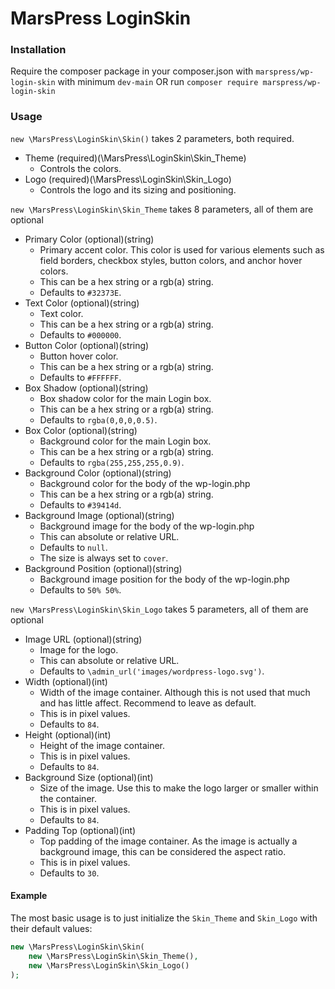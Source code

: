 # MarsPress LoginSkin
### Installation
Require the composer package in your composer.json with `marspress/wp-login-skin` with minimum `dev-main` OR run `composer require marspress/wp-login-skin`

### Usage
`new \MarsPress\LoginSkin\Skin()` takes 2 parameters, both required.
* Theme (required)(\MarsPress\LoginSkin\Skin_Theme)
  * Controls the colors.
* Logo (required)(\MarsPress\LoginSkin\Skin_Logo)
  * Controls the logo and its sizing and positioning.

`new \MarsPress\LoginSkin\Skin_Theme` takes 8 parameters, all of them are optional
* Primary Color (optional)(string)
  * Primary accent color. This color is used for various elements such as field borders, checkbox styles, button colors, and anchor hover colors.
  * This can be a hex string or a rgb(a) string.
  * Defaults to `#32373E`.
* Text Color (optional)(string)
  * Text color.
  * This can be a hex string or a rgb(a) string.
  * Defaults to `#000000`.
* Button Color (optional)(string)
  * Button hover color.
  * This can be a hex string or a rgb(a) string.
  * Defaults to `#FFFFFF`.
* Box Shadow (optional)(string)
  * Box shadow color for the main Login box.
  * This can be a hex string or a rgb(a) string.
  * Defaults to `rgba(0,0,0,0.5)`.
* Box Color (optional)(string)
  * Background color for the main Login box.
  * This can be a hex string or a rgb(a) string.
  * Defaults to `rgba(255,255,255,0.9)`.
* Background Color (optional)(string)
  * Background color for the body of the wp-login.php
  * This can be a hex string or a rgb(a) string.
  * Defaults to `#39414d`.
* Background Image (optional)(string)
  * Background image for the body of the wp-login.php
  * This can absolute or relative URL.
  * Defaults to `null`.
  * The size is always set to `cover`.
* Background Position (optional)(string)
  * Background image position for the body of the wp-login.php
  * Defaults to `50% 50%`.

`new \MarsPress\LoginSkin\Skin_Logo` takes 5 parameters, all of them are optional
* Image URL (optional)(string)
  * Image for the logo.
  * This can absolute or relative URL.
  * Defaults to `\admin_url('images/wordpress-logo.svg')`.
* Width (optional)(int)
  * Width of the image container. Although this is not used that much and has little affect. Recommend to leave as default.
  * This is in pixel values.
  * Defaults to `84`.
* Height (optional)(int)
  * Height of the image container.
  * This is in pixel values.
  * Defaults to `84`.
* Background Size (optional)(int)
  * Size of the image. Use this to make the logo larger or smaller within the container.
  * This is in pixel values.
  * Defaults to `84`.
* Padding Top (optional)(int)
  * Top padding of the image container. As the image is actually a background image, this can be considered the aspect ratio.
  * This is in pixel values.
  * Defaults to `30`.

#### Example
The most basic usage is to just initialize the `Skin_Theme` and `Skin_Logo` with their default values:
```php
new \MarsPress\LoginSkin\Skin(
    new \MarsPress\LoginSkin\Skin_Theme(),
    new \MarsPress\LoginSkin\Skin_Logo()
);
```